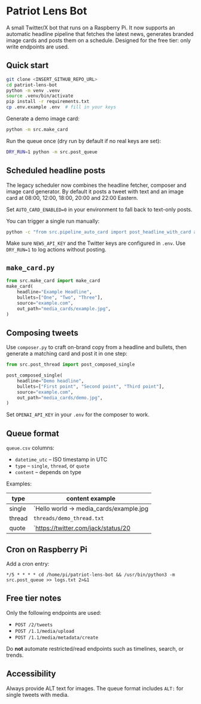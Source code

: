 # Patriot Lens Bot

A small Twitter/X bot that runs on a Raspberry Pi. It now supports an automatic
headline pipeline that fetches the latest news, generates branded image cards
and posts them on a schedule. Designed for the free tier: only write endpoints
are used.

## Quick start

```bash
git clone <INSERT_GITHUB_REPO_URL>
cd patriot-lens-bot
python -m venv .venv
source .venv/bin/activate
pip install -r requirements.txt
cp .env.example .env  # fill in your keys
```

Generate a demo image card:

```bash
python -m src.make_card
```

Run the queue once (dry run by default if no real keys are set):

```bash
DRY_RUN=1 python -m src.post_queue
```

## Scheduled headline posts

The legacy scheduler now combines the headline fetcher, composer and image card
generator. By default it posts a tweet with text and an image card at
08:00, 12:00, 18:00, 20:00 and 22:00 Eastern.

Set `AUTO_CARD_ENABLED=0` in your environment to fall back to text-only posts.

You can trigger a single run manually:

```bash
python -c "from src.pipeline_auto_card import post_headline_with_card as p; p()"
```

Make sure `NEWS_API_KEY` and the Twitter keys are configured in `.env`. Use
`DRY_RUN=1` to log actions without posting.

## `make_card.py`

```python
from src.make_card import make_card
make_card(
    headline="Example Headline",
    bullets=["One", "Two", "Three"],
    source="example.com",
    out_path="media_cards/example.jpg",
)
```

## Composing tweets

Use `composer.py` to craft on-brand copy from a headline and bullets, then
generate a matching card and post it in one step:

```python
from src.post_thread import post_composed_single

post_composed_single(
    headline="Demo headline",
    bullets=["First point", "Second point", "Third point"],
    source="example.com",
    out_path="media_cards/demo.jpg",
)
```

Set `OPENAI_API_KEY` in your `.env` for the composer to work.

## Queue format

`queue.csv` columns:

- `datetime_utc` – ISO timestamp in UTC
- `type` – `single`, `thread`, or `quote`
- `content` – depends on type

Examples:

| type   | content example |
|--------|-----------------|
| single | `Hello world -> media_cards/example.jpg|ALT:Example alt text` |
| thread | `threads/demo_thread.txt` |
| quote  | `https://twitter.com/jack/status/20|Interesting perspective` |

## Cron on Raspberry Pi

Add a cron entry:

```
*/5 * * * * cd /home/pi/patriot-lens-bot && /usr/bin/python3 -m src.post_queue >> logs.txt 2>&1
```

## Free tier notes

Only the following endpoints are used:

- `POST /2/tweets`
- `POST /1.1/media/upload`
- `POST /1.1/media/metadata/create`

Do **not** automate restricted/read endpoints such as timelines, search, or trends.

## Accessibility

Always provide ALT text for images. The queue format includes `ALT:` for single tweets with media.
